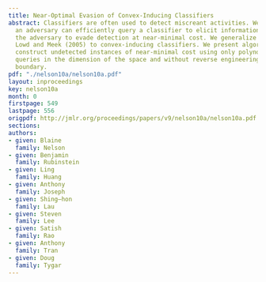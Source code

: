 ```yaml
---
title: Near-Optimal Evasion of Convex-Inducing Classifiers
abstract: Classifiers are often used to detect miscreant activities. We study how
  an adversary can efficiently query a classifier to elicit information that allows
  the adversary to evade detection at near-minimal cost. We generalize results of
  Lowd and Meek (2005) to convex-inducing classifiers. We present algorithms that
  construct undetected instances of near-minimal cost using only polynomially many
  queries in the dimension of the space and without reverse engineering the decision
  boundary.
pdf: "./nelson10a/nelson10a.pdf"
layout: inproceedings
key: nelson10a
month: 0
firstpage: 549
lastpage: 556
origpdf: http://jmlr.org/proceedings/papers/v9/nelson10a/nelson10a.pdf
sections: 
authors:
- given: Blaine
  family: Nelson
- given: Benjamin
  family: Rubinstein
- given: Ling
  family: Huang
- given: Anthony
  family: Joseph
- given: Shing–hon
  family: Lau
- given: Steven
  family: Lee
- given: Satish
  family: Rao
- given: Anthony
  family: Tran
- given: Doug
  family: Tygar
---
```

